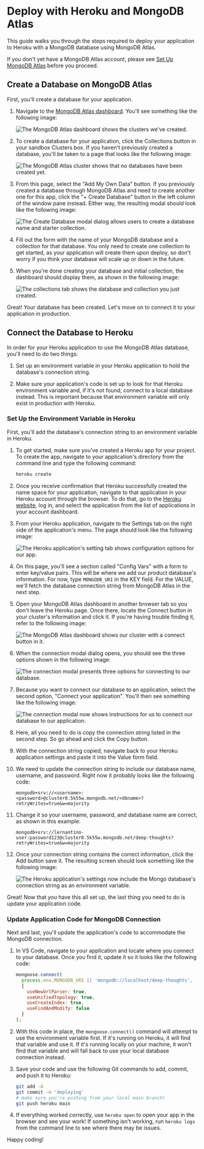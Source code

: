 # Deploy with Heroku and MongoDB Atlas

This guide walks you through the steps required to deploy your application to Heroku with a MongoDB database using MongoDB Atlas.

If you don't yet have a MongoDB Atlas account, please see [Set Up MongoDB Atlas](./MongoAtlas-Setup.md) before you proceed.

## Create a Database on MongoDB Atlas

First, you'll create a database for your application.

1. Navigate to the [MongoDB Atlas dashboard](https://cloud.mongodb.com). You'll see something like the following image:

   ![The MongoDB Atlas dashboard shows the clusters we've created.](./assets/images-deploy/100-cluster-dashboard.png)

2. To create a database for your application, click the Collections button in your sandbox Clusters box. If you haven't previously created a database, you'll be taken to a page that looks like the following image:

   ![The MongoDB Atlas cluster shows that no databases have been created yet.](./assets/images-deploy/200-collections.png)

3. From this page, select the "Add My Own Data" button. If you previously created a database through MongoDB Atlas and need to create another one for this app, click the "+ Create Database" button in the left column of the window pane instead. Either way, the resulting modal should look like the following image:

   ![The Create Database modal dialog allows users to create a database name and starter collection.](./assets/images-deploy/300-create-db.png)

4. Fill out the form with the name of your MongoDB database and a collection for that database. You only need to create one collection to get started, as your application will create them upon deploy, so don't worry if you think your database will scale up or down in the future.

5. When you're done creating your database and initial collection, the dashboard should display them, as shown in the following image: 

   ![The collections tab shows the database and collection you just created.](./assets/images-deploy/400-collections-database.png)

Great! Your database has been created. Let's move on to connect it to your application in production.

## Connect the Database to Heroku

In order for your Heroku application to use the MongoDB Atlas database, you'll need to do two things:

1. Set up an environment variable in your Heroku application to hold the database's connection string.

2. Make sure your application's code is set up to look for that Heroku environment variable and, if it's not found, connect to a local database instead. This is important because that environment variable will only exist in production with Heroku.

### Set Up the Environment Variable in Heroku

First, you'll add the database's connection string to an environment variable in Heroku.

1. To get started, make sure you've created a Heroku app for your project. To create the app, navigate to your application's directory from the command line and type the following command:

   ```bash
   heroku create
   ```

2. Once you receive confirmation that Heroku successfully created the name space for your application, navigate to that application in your Heroku account through the browser. To do that, go to the [Heroku website](https://heroku.com), log in, and select the application from the list of applications in your account dashboard.

3. From your Heroku application, navigate to the Settings tab on the right side of the application's menu. The page should look like the following image:

   ![The Heroku application's setting tab shows configuration options for our app.](./assets/images-deploy/500-heroku-settings.png)

4. On this page, you'll see a section called "Config Vars" with a form to enter key/value pairs. This will be where we add our product database's information. For now, type `MONGODB_URI` in the KEY field. For the VALUE, we'll fetch the database connection string from MongoDB Atlas in the next step.

5. Open your MongoDB Atlas dashboard in another browser tab so you don't leave the Heroku page. Once there, locate the Connect button in your cluster's information and click it. If you're having trouble finding it, refer to the following image:

   ![The MongoDB Atlas dashboard shows our cluster with a connect button in it.](./assets/images-deploy/600-overview-connect.png)

6. When the connection modal dialog opens, you should see the three options shown in the following image:

   ![The connection modal presents three options for connecting to our database.](./assets/images-deploy/700-connect-modal.png)

7. Because you want to connect our database to an application, select the second option, "Connect your application". You'll then see something like the following image:

   ![The connection modal now shows instructions for us to connect our database to our application.](./assets/images-deploy/800-connect-app.png)

8. Here, all you need to do is copy the connection string listed in the second step. So go ahead and click the Copy button.

9. With the connection string copied, navigate back to your Heroku application settings and paste it into the Value form field.

10. We need to update the connection string to include our database name, username, and password. Right now it probably looks like the following code:

    ```http
    mongodb+srv://<username>:<password>@cluster0.5k55w.mongodb.net/<dbname>?retryWrites=true&w=majority
    ```

11. Change it so your username, password, and database name are correct, as shown in this example:

    ```http
    mongodb+srv://lernantino-user:password123@cluster0.5k55w.mongodb.net/deep-thoughts?retryWrites=true&w=majority
    ```

12. Once your connection string contains the correct information, click the Add button save it. The resulting screen should look something like the following image:

    ![The Heroku application's settings now include the Mongo database's connection string as an environment variable.](./assets/images-deploy/900-heroku-configvars.png)

Great! Now that you have this all set up, the last thing you need to do is update your application code.

### Update Application Code for MongoDB Connection

Next and last, you'll update the application's code to accommodate the MongoDB connection.

1. In VS Code, navigate to your application and locate where you connect to your database. Once you find it, update it so it looks like the following code:

   ```js
   mongoose.connect(
     process.env.MONGODB_URI || 'mongodb://localhost/deep-thoughts',
     {
       useNewUrlParser: true,
       useUnifiedTopology: true,
       useCreateIndex: true,
       useFindAndModify: false
     }
   );
   ```

2. With this code in place, the `mongoose.connect()` command will attempt to use the environment variable first. If it's running on Heroku, it will find that variable and use it. If it's running locally on your machine, it won't find that variable and will fall back to use your local database connection instead.

3. Save your code and use the following Git commands to add, commit, and push it to Heroku:

   ```bash
   git add -A
   git commit -m 'deploying'
   # make sure you're pushing from your local main branch!
   git push heroku main
   ```

4. If everything worked correctly, use `heroku open` to open your app in the browser and see your work! If something isn't working, run `heroku logs` from the command line to see where there may be issues.

Happy coding!
